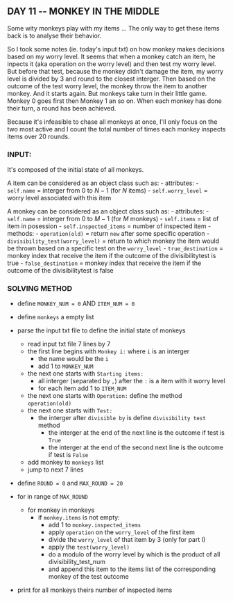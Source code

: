 ## DAY 11 -- MONKEY IN THE MIDDLE

Some wity monkeys play with my items ... The only way to get these items back is to analyse their behavior. 

So I took some notes (ie. today's input txt) on how monkey makes decisions based on my worry level. It seems that when a monkey catch an item, he inpects it (aka operation on the worry level) and then test my worry level. But before that test, because the monkey didn't damage the item, my worry level is divided by 3 and round to the closest interger. Then based on the outcome of the test worry level, the monkey throw the item to another monkey. And it starts again. But monkeys take turn in their little game. Monkey 0 goes first then Monkey 1 an so on. When each monkey has done their turn, a round has been achieved. 

Because it's infeasible to chase all monkeys at once, I'll only focus on the two most active and I count the total number of times each monkey inspects items over 20 rounds.


### INPUT: 

It's composed of the initial state of all monkeys. 

A item can be considered as an object class such as: 
    - attributes: 
        - `self.name` = interger from 0 to $N-1$ (for $N$ items)
        - `self.worry_level` = worry level associated with this item

A monkey can be considered as an object class such as: 
    - attributes: 
        - `self.name` = interger from 0 to $M-1$ (for $M$ monkeys)
        - `self.items` = list of item in posession
        - `self.inspected_items` = number of inspected item
    - methods:
        - `operation(old)` = return `new` after some specific operation 
        - `divisibility_test(worry_level)` = return to which monkey the item would be thrown based on a specific test on the `worry_level`
        - `true_destination` = monkey index that receive the item if the outcome of the divisibilitytest is true
        - `false_destination` = monkey index that receive the item if the outcome of the divisibilitytest is false

 ### SOLVING METHOD 

- define `MONKEY_NUM = 0` AND `ITEM_NUM = 0`
- define `monkeys` a empty list
- parse the input txt file to define the initial state of monkeys 
    - read input txt file 7 lines by 7
    - the first line begins with `Monkey i:` where `i` is an interger
        - the name would be the `i`
        - add 1 to `MONKEY_NUM`
    - the next one starts with `Starting items:` 
        - all interger (separated by `,`) after the `:` is a item with it worry level
        - for each item add 1 to `ITEM_NUM`
    - the next one starts with `Operation:` define the method `operation(old)`
    - the next one starts with `Test:` 
        - the interger after `divisible by` is define `divisibility test` method
            - the interger at the end of the next line is the outcome if test is `True`
            - the interger at the end of the second next line is the outcome if test is `False`
    - add monkey to `monkeys` list
    - jump to next 7 lines 
- define `ROUND = 0` and `MAX_ROUND = 20`
- for in range of `MAX_ROUND`
    - for monkey in monkeys
        - if `monkey.items` is not empty:
            - add 1 to `monkey.inspected_items`
            - apply `operation` on the `worry_level` of the first item 
            - divide the `worry_level` of that item by 3 (only for part I)
            - apply the `test(worry_level)`
            - do a modulo of the worry level by which is the product of all divisibility_test_num
            - and append this item to the items list of the corresponding monkey of the test outcome

- print for all monkeys theirs number of inspected items 
    


